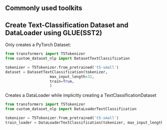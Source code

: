 ## Commonly used toolkits

## Create Text-Classification Dataset and DataLoader using GLUE(SST2)

Only creates a PyTorch Dataset:

```python
from transformers import T5Tokenizer
from custom_dataset_nlp import DatasetTextClassification

tokenizer = T5Tokenizer.from_pretrained('t5-small')
dataset = DatasetTextClassification(tokenizer,
				    max_input_length=32,
				    train=True,
				    )

```

Creates a DataLoader while implicitly creating a TextClassificationDataset

```python
from transformers import T5Tokenizer
from custom_dataset_nlp import DataLoaderTextClassification

tokenizer = T5Tokenizer.from_pretrained('t5-small')
train_loader = DataLoaderTextClassification(tokenizer, max_input_length=64, train=True).return_dataloader(batch_size=32, shuffle=True)
```
